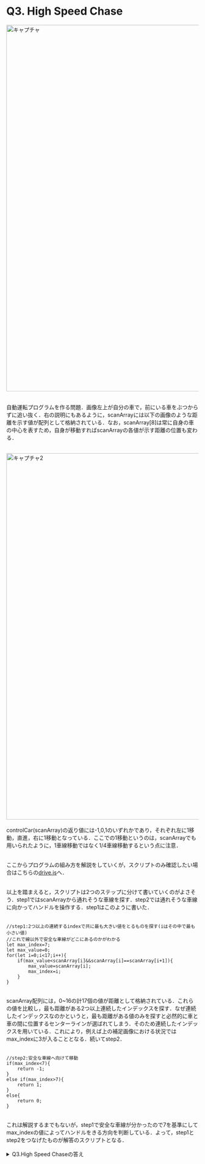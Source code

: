 # Q3. High Speed Chase

<img width="960" alt="キャプチャ" src="https://user-images.githubusercontent.com/64766627/178144112-1334c2dd-42d2-4a65-9aea-17fd911a0170.png"><br><br>

自動運転プログラムを作る問題．画像左上が自分の車で，前にいる車をぶつからずに追い抜く．右の説明にもあるように，scanArrayには以下の画像のような距離を示す値が配列として格納されている．なお，scanArray\[8\]は常に自身の車の中心を表すため，自身が移動すればscanArrayの各値が示す距離の位置も変わる．<br><br>

<img width="960" alt="キャプチャ2" src="https://user-images.githubusercontent.com/64766627/178144141-05828a05-e814-4554-b911-886ddd63252e.PNG"><br><br>
controlCar(scanArray)の返り値には-1,0,1のいずれかであり，それぞれ左に1移動，直進，右に1移動となっている．ここでの1移動というのは，scanArrayでも用いられたように，1車線移動ではなく1/4車線移動するという点に注意．<br><br>

ここからプログラムの組み方を解説をしていくが，スクリプトのみ確認したい場合はこちらの[drive.js](https://github.com/H0ndh11/CTF/blob/main/GoogleBeginnersQuest/drive.js)へ．<br><br>

以上を踏まえると，スクリプトは2つのステップに分けて書いていくのがよさそう．step1ではscanArrayから通れそうな車線を探す．step2では通れそうな車線に向かってハンドルを操作する．step1はこのように書いた．<br><br>

~~~
//step1:2つ以上の連続するindexで共に最も大きい値をとるものを探す(iはその中で最も小さい値)
//これで線以外で安全な車線がどこにあるのかがわかる
let max_index=7;
let max_value=0;
for(let i=0;i<17;i++){
    if(max_value<scanArray[i]&&scanArray[i]==scanArray[i+1]){
        max_value=scanArray[i];
        max_index=i;
    }
}
~~~
<br>
scanArray配列には，0~16の計17個の値が距離として格納されている．これらの値を比較し，最も距離がある2つ以上連続したインデックスを探す．なぜ連続したインデックスなのかというと，最も距離がある値のみを探すと必然的に車と車の間に位置するセンターラインが選ばれてしまう．そのため連続したインデックスを用いている．これにより，例えば上の補足画像における状況ではmax_indexに3が入ることとなる．続いてstep2．<br><br>

~~~
//step2:安全な車線へ向けて移動
if(max_index<7){
    return -1;
}
else if(max_index>7){
    return 1;
}
else{
    return 0;
}
~~~
<br>
これは解説するまでもないが，step1で安全な車線が分かったので7を基準にしてmax_indexの値によってハンドルをきる方向を判断している．よって，step1とstep2をつなげたものが解答のスクリプトとなる．<br><br>

<details>
<summary>Q3.High Speed Chaseの答え</summary>
CTF{cbe138a2cd7bd97ab726ebd67e3b7126707f3e7f}<br><br>
<img width="960" alt="キャプチャ" src="https://user-images.githubusercontent.com/64766627/178176864-f2466c4b-9215-4ce3-be34-dd7d576bcf5d.png">

</details>